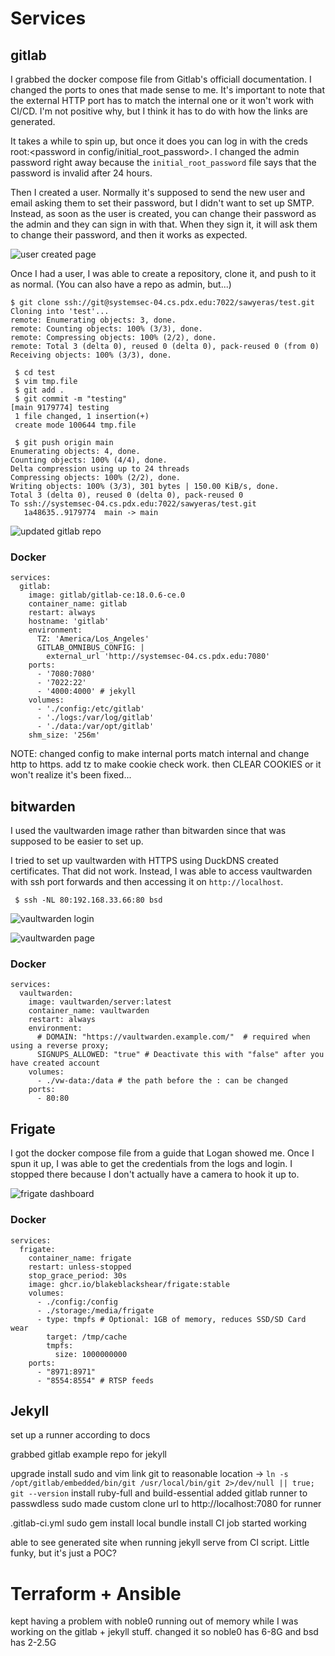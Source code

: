 # Services

## gitlab
I grabbed the docker compose file from Gitlab's officiall documentation. I 
changed the ports to ones that made sense to me. It's important to note that 
the external HTTP port has to match the internal one or it won't work with 
CI/CD. I'm not positive why, but I think it has to do with how the links are
generated. 

It takes a while to spin up, but once it does you can log in with the creds
root:<password in config/initial_root_password>. I changed the admin password
right away because the `initial_root_password` file says that the password is
invalid after 24 hours. 

Then I created a user. Normally it's supposed to send the new user and email
asking them to set their password, but I didn't want to set up SMTP. Instead, 
as soon as the user is created, you can change their password as the admin and
they can sign in with that. When they sign it, it will ask them to change their
password, and then it works as expected. 

![ user created page ](./img/gitlab-user.png)

Once I had a user, I was able to create a repository, clone it, and push to it
as normal. (You can also have a repo as admin, but...)

```
$ git clone ssh://git@systemsec-04.cs.pdx.edu:7022/sawyeras/test.git
Cloning into 'test'...
remote: Enumerating objects: 3, done.
remote: Counting objects: 100% (3/3), done.
remote: Compressing objects: 100% (2/2), done.
remote: Total 3 (delta 0), reused 0 (delta 0), pack-reused 0 (from 0)
Receiving objects: 100% (3/3), done.

 $ cd test
 $ vim tmp.file
 $ git add .
 $ git commit -m "testing"
[main 9179774] testing
 1 file changed, 1 insertion(+)
 create mode 100644 tmp.file

 $ git push origin main
Enumerating objects: 4, done.
Counting objects: 100% (4/4), done.
Delta compression using up to 24 threads
Compressing objects: 100% (2/2), done.
Writing objects: 100% (3/3), 301 bytes | 150.00 KiB/s, done.
Total 3 (delta 0), reused 0 (delta 0), pack-reused 0
To ssh://systemsec-04.cs.pdx.edu:7022/sawyeras/test.git
   1a48635..9179774  main -> main
```

![updated gitlab repo](./img/gitlab-push.png)


### Docker
```
services:
  gitlab:
    image: gitlab/gitlab-ce:18.0.6-ce.0
    container_name: gitlab
    restart: always
    hostname: 'gitlab'
    environment:
      TZ: 'America/Los_Angeles'
      GITLAB_OMNIBUS_CONFIG: |
        external_url 'http://systemsec-04.cs.pdx.edu:7080'
    ports:
      - '7080:7080'
      - '7022:22'
      - '4000:4000' # jekyll
    volumes:
      - './config:/etc/gitlab'
      - './logs:/var/log/gitlab'
      - './data:/var/opt/gitlab'
    shm_size: '256m'
```

NOTE:
changed config to make internal ports match internal and change http to
https. add tz to make cookie check work. then CLEAR COOKIES or it won't
realize it's been fixed...

## bitwarden
I used the vaultwarden image rather than bitwarden since that was supposed
to be easier to set up. 

I tried to set up vaultwarden with HTTPS using DuckDNS created certificates. 
That did not work. Instead, I was able to access vaultwarden with ssh port
forwards and then accessing it on `http://localhost`. 

```
 $ ssh -NL 80:192.168.33.66:80 bsd
```

![vaultwarden login](./img/vw-login.png)

![vaultwarden page](./img/vw-page.png)

### Docker
```
services:
  vaultwarden:
    image: vaultwarden/server:latest
    container_name: vaultwarden
    restart: always
    environment:
      # DOMAIN: "https://vaultwarden.example.com/"  # required when using a reverse proxy;
      SIGNUPS_ALLOWED: "true" # Deactivate this with "false" after you have created account
    volumes:
      - ./vw-data:/data # the path before the : can be changed
    ports:
      - 80:80
```

## Frigate
I got the docker compose file from a guide that Logan showed me. Once I spun it
up, I was able to get the credentials from the logs and login. I stopped there 
because I don't actually have a camera to hook it up to. 

![frigate dashboard](./img/frigate-page.png)

### Docker
```
services:
  frigate:
    container_name: frigate
    restart: unless-stopped
    stop_grace_period: 30s
    image: ghcr.io/blakeblackshear/frigate:stable
    volumes:
      - ./config:/config
      - ./storage:/media/frigate
      - type: tmpfs # Optional: 1GB of memory, reduces SSD/SD Card wear
        target: /tmp/cache
        tmpfs:
          size: 1000000000
    ports:
      - "8971:8971"
      - "8554:8554" # RTSP feeds
```

## Jekyll
set up a runner according to docs

grabbed gitlab example repo for jekyll

upgrade
install sudo and vim
link git to reasonable location
-> `ln -s /opt/gitlab/embedded/bin/git /usr/local/bin/git 2>/dev/null || true; git --version`
install ruby-full and build-essential
added gitlab runner to passwdless sudo
made custom clone url to http://localhost:7080 for runner

.gitlab-ci.yml
	sudo gem install
	local bundle install
	CI job started working

able to see generated site when running jekyll serve from CI script. Little
funky, but it's just a POC? 

# Terraform + Ansible
kept having a problem with noble0 running out of memory while I was working 
on the gitlab + jekyll stuff. changed it so noble0 has 6-8G and bsd has 2-2.5G

